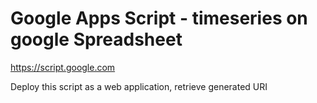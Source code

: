 # Google Apps Script - timeseries on google Spreadsheet

https://script.google.com

Deploy this script as a web application, retrieve generated URI
